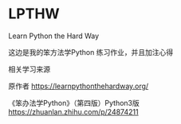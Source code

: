 # LPTHW
Learn Python the Hard Way

这边是我的笨方法学Python 练习作业，并且加注心得

相关学习来源

原作者
https://learnpythonthehardway.org/

《笨办法学Python》（第四版）Python3版
https://zhuanlan.zhihu.com/p/24874211
